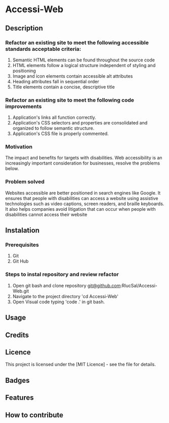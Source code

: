 # Accessi-Web

## Description 

### Refactor an existing site to meet the following accessible standards acceptable criteria:
1. Semantic HTML elements can be found throughout the source code
2. HTML elements follow a logical structure independent of styling and positioning
3. Image and icon elements contain accessible alt attributes
4. Heading attributes fall in sequential order
5. Title elements contain a concise, descriptive title

### Refactor an existing site to meet the following code improvements
1. Application's links all function correctly.
2. Application's CSS selectors and properties are consolidated and organized to follow semantic structure.
3. Application's CSS file is properly commented.

### Motivation 
The impact and benefits for targets with disabilities.
Web accessibility is an increasingly important consideration for businesses, resolve the problems below. 

### Problem solved
Websites accessible are better positioned in search engines like Google.
It ensures that people with disabilities can access a website using assistive technologies such as video captions, screen readers, and braille keyboards.
It also helps companies avoid litigation that can occur when people with disabilities cannot access their website

## Instalation

### Prerequisites
1. Git
2. Git Hub

### Steps to instal repository and review refactor
1. Open git bash and clone repository git@github.com:RlucSal/Accessi-Web.git
2. Navigate to the project directory 'cd Accessi-Web'
3. Open Visual code typing 'code .' in git bash.

   
## Usage

## Credits

## Licence
This project is licensed under the [MIT Licence] - see the file for details.


## Badges

## Features

## How to contribute




